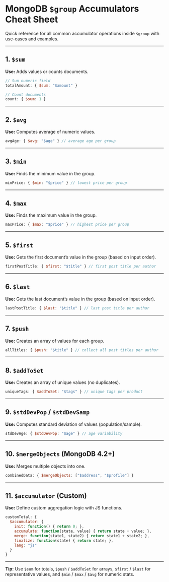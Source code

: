 # MongoDB `$group` Accumulators Cheat Sheet

Quick reference for all common accumulator operations inside `$group` with use-cases and examples.

---

## 1. `$sum`
**Use:** Adds values or counts documents.
```js
// Sum numeric field
totalAmount: { $sum: "$amount" }

// Count documents
count: { $sum: 1 }
```

---

## 2. `$avg`
**Use:** Computes average of numeric values.
```js
avgAge: { $avg: "$age" } // average age per group
```

---

## 3. `$min`
**Use:** Finds the minimum value in the group.
```js
minPrice: { $min: "$price" } // lowest price per group
```

---

## 4. `$max`
**Use:** Finds the maximum value in the group.
```js
maxPrice: { $max: "$price" } // highest price per group
```

---

## 5. `$first`
**Use:** Gets the first document’s value in the group (based on input order).
```js
firstPostTitle: { $first: "$title" } // first post title per author
```

---

## 6. `$last`
**Use:** Gets the last document’s value in the group (based on input order).
```js
lastPostTitle: { $last: "$title" } // last post title per author
```

---

## 7. `$push`
**Use:** Creates an array of values for each group.
```js
allTitles: { $push: "$title" } // collect all post titles per author
```

---

## 8. `$addToSet`
**Use:** Creates an array of unique values (no duplicates).
```js
uniqueTags: { $addToSet: "$tags" } // unique tags per product
```

---

## 9. `$stdDevPop` / `$stdDevSamp`
**Use:** Computes standard deviation of values (population/sample).
```js
stdDevAge: { $stdDevPop: "$age" } // age variability
```

---

## 10. `$mergeObjects` (MongoDB 4.2+)
**Use:** Merges multiple objects into one.
```js
combinedData: { $mergeObjects: ["$address", "$profile"] }
```

---

## 11. `$accumulator` (Custom)
**Use:** Define custom aggregation logic with JS functions.
```js
customTotal: {
  $accumulator: {
    init: function() { return 0; },
    accumulate: function(state, value) { return state + value; },
    merge: function(state1, state2) { return state1 + state2; },
    finalize: function(state) { return state; },
    lang: "js"
  }
}
```

---

**Tip:** Use `$sum` for totals, `$push` / `$addToSet` for arrays, `$first` / `$last` for representative values, and `$min` / `$max` / `$avg` for numeric stats.

